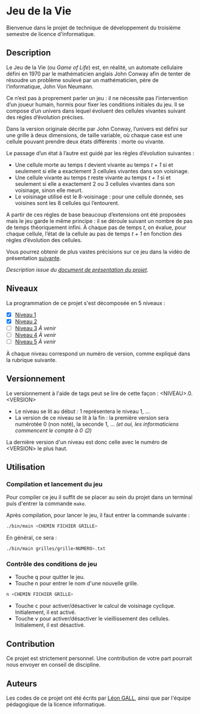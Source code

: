 # Jeu de la Vie

Bienvenue dans le projet de technique de développement du troisième semestre de licence d'informatique.

## Description

Le Jeu de la Vie (ou _Game of Life_) est, en réalité, un automate cellulaire défini en 1970 par le mathématicien anglais John Conway afin de tenter de résoudre un problème soulevé par un mathématicien, père de l’informatique, John Von Neumann.

Ce n’est pas à proprement parler un jeu : il ne nécessite pas l’intervention d’un joueur humain, hormis pour fixer les conditions initiales du jeu. Il se compose d’un univers dans lequel évoluent des cellules vivantes suivant des règles d’évolution précises.

Dans la version originale décrite par John Conway, l’univers est défini sur une grille à deux dimensions, de taille variable, où chaque case est une cellule pouvant prendre deux états différents : morte ou vivante.

Le passage d’un état à l’autre est guidé par les règles d’évolution suivantes :

- Une cellule morte au temps _t_ devient vivante au temps _t + 1_ si et seulement si elle a exactement 3 cellules vivantes dans son voisinage.
- Une cellule vivante au temps _t_ reste vivante au temps _t + 1_ si et seulement si elle a exactement 2 ou 3 cellules vivantes dans son voisinage, sinon elle meurt.
- Le voisinage utilisé est le 8-voisinage : pour une cellule donnée, ses voisines sont les 8 cellules qui l’entourent.

A partir de ces règles de base beaucoup d’extensions ont été proposées mais le jeu garde le même principe : il se déroule suivant un nombre de pas de temps théoriquement infini. À chaque pas de temps _t_, on évalue, pour chaque cellule, l’état de la cellule au pas de temps _t + 1_ en fonction des règles d’évolution des cellules.

Vous pourrez obtenir de plus vastes précisions sur ce jeu dans la vidéo de présentation [suivante](https://youtu.be/S-W0NX97DB0).

_Description issue du [document de présentation du projet](https://moodle.unistra.fr/pluginfile.php/557566/mod_resource/content/0/Sujets_de_TP/presentation.pdf)._

## Niveaux

La programmation de ce projet s'est décomposée en 5 niveaux :

- [x] [Niveau 1](https://moodle.unistra.fr/pluginfile.php/557570/mod_resource/content/5/GoL_niveau1.pdf)
- [x] [Niveau 2](https://moodle.unistra.fr/pluginfile.php/557571/mod_resource/content/7/GoL_niveau2.pdf)
- [ ] [Niveau 3]() _À venir_
- [ ] [Niveau 4]() _À venir_
- [ ] [Niveau 5]() _À venir_

À chaque niveau correspond un numéro de version, comme expliqué dans la rubrique suivante.

## Versionnement

Le versionnement à l'aide de tags peut se lire de cette façon : \<NIVEAU\>.0.\<VERSION\>

- Le niveau se lit au début : 1 représentera le niveau 1, ...
- La version de ce niveau se lit à la fin : la première version sera numérotée 0 (non noté), la seconde 1, ... _(et oui, les informaticiens commencent le compte à 0 :wink:)_

La dernière version d'un niveau est donc celle avec le numéro de \<VERSION\> le plus haut.

## Utilisation
### Compilation et lancement du jeu

Pour compiler ce jeu il suffit de se placer au sein du projet dans un terminal puis d'entrer la commande `make`.

Après compilation, pour lancer le jeu, il faut entrer la commande suivante :
```bash
./bin/main <CHEMIN FICHIER GRILLE>
```
En général, ce sera :
```bash
./bin/main grilles/grille<NUMERO>.txt
```

### Contrôle des conditions de jeu

- Touche <kbd>q</kbd> pour quitter le jeu.
- Touche <kbd>n</kbd> pour entrer le nom d'une nouvelle grille.
```bash
n <CHEMIN FICHIER GRILLE>
```
- Touche <kbd>c</kbd> pour activer/désactiver le calcul de voisinage cyclique. Initialement, il est activé.
- Touche <kbd>v</kbd> pour activer/désactiver le vieillissement des cellules. Initialement, il est désactivé.


## Contribution

Ce projet est strictement personnel. Une contribution de votre part pourrait nous envoyer en conseil de discipline.

## Auteurs

Les codes de ce projet ont été écrits par [Léon GALL](@lgall), ainsi que par l'équipe pédagogique de la licence informatique.
